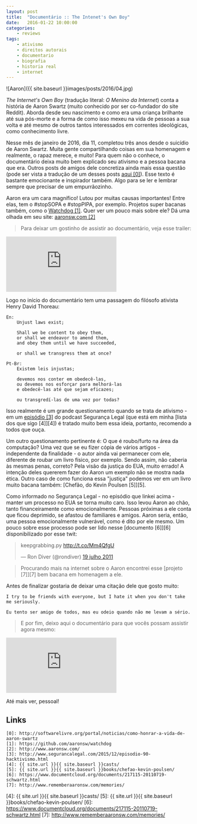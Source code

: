 ```yaml
---
layout: post
title:	"Documentário :: The Intenet's Own Boy"
date:	2016-01-22 10:00:00
categories:
    - reviews
tags:
    - ativismo
    - direitos autorais
    - documentario
    - biografia
    - historia real
    - internet
---
```


![Aaron]({{ site.baseurl }}images/posts/2016/04.jpg)

*The Internet's Own Boy* (tradução literal: *O Menino da Internet*) conta a história de Aaron Swartz (muito conhecido por ser co-fundador do site Reddit). Aborda desde seu nascimento e como era uma criança brilhante até sua pós-morte e a forma de como isso mexeu na vida de pessoas a sua volta e até mesmo de outros tantos interessados em correntes ideológicas, como conhecimento livre.

Nesse mês de janeiro de 2016, dia 11, completou três anos desde o suicídio de Aaron Swartz. Muita gente compartilhando coisas em sua homenagem e realmente, o rapaz merece, e muito! Para quem não o conhece, o documentário deixa muito bem explicado seu ativismo e a pessoa bacana que era. Outros posts de amigos dele concretiza ainda mais essa questão (pode ser vista a tradução de um desses posts [aqui \[0\]][0]). Esse texto é bastante emocionante e inspirador também. Algo para se ler e lembrar sempre que precisar de um empurrãozinho.

Aaron era um cara magnífico! Lutou por muitas causas importantes! Entre elas, tem o #stopSOPA e #stopPIPA, por exemplo. Projetos super bacanas também, como o [Watchdog \[1\]][1]. Quer ver um pouco mais sobre ele? Dá uma olhada em seu site: [aaronsw.com \[2\]][2]

> Para deixar um gostinho de assistir ao documentário, veja esse trailer:

<iframe src="https://www.youtube.com/embed/RvsxnOg0bJY" frameborder="0" allowfullscreen></iframe>

Logo no início do documentário tem uma passagem do filósofo ativista Henry David Thoreau:

~~~
En:
    Unjust laws exist;

    Shall we be content to obey them,
    or shall we endeavor to amend them,
    and obey them until we have succeeded,

    or shall we transgress them at once?

Pt-Br:
    Existem leis injustas;

    devemos nos conter em obedecê-las,
    ou devemos nos esforçar para melhorá-las
    e obedecê-las até que sejam eficazes;

    ou transgredí-las de uma vez por todas?
~~~

Isso realmente é um grande questionamento quando se trata de ativismo - em um [episódio \[3\]][3] do podcast Segurança Legal (que está em minha [lista dos que sigo \[4\]][4]) é tratado muito bem essa ideia, portanto, recomendo a todos que ouça.

Um outro questionamento pertinente é: O que é roubo/furto na área da computação? Uma vez que se eu fizer cópia de vários artigos - independente da finalidade - o autor ainda vai permanecer com ele, diferente de roubar um livro físico, por exemplo. Sendo assim, não caberia às mesmas penas, correto? Pela visão da justiça do EUA, muito errado! A intenção deles quererem fazer do Aaron um exemplo não se mostra nada ética. Outro caso de como funciona essa "justiça" podemos ver em um livro muito bacana também: [Chefão, do Kevin Poulsen \[5\]][5].

Como informado no Segurança Legal - no episódio que linkei acima - manter um processo no EUA se torna muito caro. Isso levou Aaron ao chão, tanto financeiramente como emocionalmente. Pessoas próximas a ele conta que ficou deprimido, se afastou de familiares e amigos. Aaron seria, então, uma pessoa emocionalmente vulnerável, como é dito por ele mesmo. Um pouco sobre esse processo pode ser lido nesse [documento \[6\]][6] disponibilizado por esse twit:

<blockquote class="twitter-tweet" lang="pt"><p lang="en" dir="ltr">keepgrabbing.py <a href="http://t.co/Mm4QfgU">http://t.co/Mm4QfgU</a></p>&mdash; Ron Diver (@rondiver) <a href="https://twitter.com/rondiver/status/93396847363751938">19 julho 2011</a></blockquote>
<script async src="//platform.twitter.com/widgets.js" charset="utf-8"></script>

> Procurando mais na internet sobre o Aaron encontrei esse [projeto \[7\]][7] bem bacana em homenagem a ele.

Antes de finalizar gostaria de deixar uma citação dele que gosto muito:

~~~
I try to be friends with everyone, but I hate it when you don't take me seriously.

Eu tento ser amigo de todos, mas eu odeio quando não me levam a sério.
~~~

> E por fim, deixo aqui o documentário para que vocês possam assistir agora mesmo:

<iframe src="https://www.youtube.com/embed/JvhiV6J_BRw" frameborder="0" allowfullscreen></iframe>

Até mais ver, pessoal!

## Links

~~~
[0]: http://softwarelivre.org/portal/noticias/como-honrar-a-vida-de-aaron-swartz
[1]: https://github.com/aaronsw/watchdog
[2]: http://www.aaronsw.com/
[3]: http://www.segurancalegal.com/2015/12/episodio-90-hacktivismo.html
[4]: {{ site.url }}{{ site.baseurl }}casts/
[5]: {{ site.url }}{{ site.baseurl }}books/chefao-kevin-poulsen/
[6]: https://www.documentcloud.org/documents/217115-20110719-schwartz.html
[7]: http://www.rememberaaronsw.com/memories/
~~~

[0]: http://softwarelivre.org/portal/noticias/como-honrar-a-vida-de-aaron-swartz
[1]: https://github.com/aaronsw/watchdog
[2]: http://www.aaronsw.com/
[3]: http://www.segurancalegal.com/2015/12/episodio-90-hacktivismo.html
[4]: {{ site.url }}{{ site.baseurl }}casts/
[5]: {{ site.url }}{{ site.baseurl }}books/chefao-kevin-poulsen/
[6]: https://www.documentcloud.org/documents/217115-20110719-schwartz.html
[7]: http://www.rememberaaronsw.com/memories/
